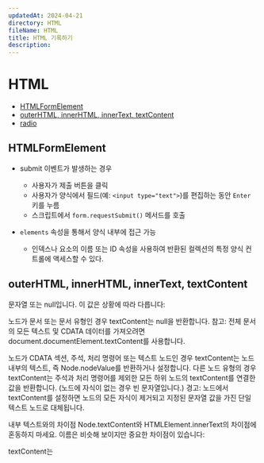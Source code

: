 ```yaml
---
updatedAt: 2024-04-21
directory: HTML
fileName: HTML
title: HTML 기록하기
description:
---
```


# HTML

- [HTMLFormElement](#htmlformelement)
- [outerHTML, innerHTML, innerText, textContent](#outerhtml-innerhtml-innertext-textcontent)
- [radio](#radio)

## HTMLFormElement

- submit 이벤트가 발생하는 경우

  - 사용자가 제출 버튼을 클릭
  - 사용자가 양식에서 필드(예: `<input type="text">`)를 편집하는 동안 `Enter` 키를 누름
  - 스크립트에서 `form.requestSubmit()` 메서드를 호출

- `elements` 속성을 통해서 양식 내부에 접근 가능
  - 인덱스나 요소의 이름 또는 ID 속성을 사용하여 반환된 컬렉션의 특정 양식 컨트롤에 액세스할 수 있다.

## outerHTML, innerHTML, innerText, textContent

문자열 또는 null입니다. 이 값은 상황에 따라 다릅니다:

노드가 문서 또는 문서 유형인 경우 textContent는 null을 반환합니다. 참고: 전체 문서의 모든 텍스트 및 CDATA 데이터를 가져오려면 document.documentElement.textContent를 사용합니다.

노드가 CDATA 섹션, 주석, 처리 명령어 또는 텍스트 노드인 경우 textContent는 노드 내부의 텍스트, 즉 Node.nodeValue를 반환하거나 설정합니다. 다른 노드 유형의 경우 textContent는 주석과 처리 명령어를 제외한 모든 하위 노드의 textContent를 연결한 값을 반환합니다. (노드에 자식이 없는 경우 빈 문자열입니다.) 경고: 노드에서 textContent를 설정하면 노드의 모든 자식이 제거되고 지정된 문자열 값을 가진 단일 텍스트 노드로 대체됩니다.

내부 텍스트와의 차이점 Node.textContent와 HTMLElement.innerText의 차이점에 혼동하지 마세요. 이름은 비슷해 보이지만 중요한 차이점이 있습니다:

textContent는 <script> 및 <style> 요소를 포함한 모든 요소의 콘텐츠를 가져옵니다. 반면, innerText는 "사람이 읽을 수 있는" 요소만 표시합니다. textContent는 노드의 모든 요소를 반환합니다. 반면, innerText는 스타일을 인식하므로 "숨겨진" 요소의 텍스트는 반환하지 않습니다. 또한 innerText는 CSS 스타일을 고려하므로 innerText 값을 읽으면 최신 계산된 스타일을 보장하기 위해 리플로우가 트리거됩니다. (리플로는 계산 비용이 많이 들 수 있으므로 가능하면 피해야 합니다.) innerHTML과의 차이점 Element.innerHTML은 이름에서 알 수 있듯이 HTML을 반환합니다. 간혹 innerHTML을 사용하여 요소 내부의 텍스트를 검색하거나 작성하는 경우가 있지만, 그 값이 HTML로 구문 분석되지 않기 때문에 textContent의 성능이 더 우수합니다.

또한 textContent를 사용하면 XSS 공격을 방지할 수 있습니다.

## radio

비제어 radio

name으로 같은 radio 그룹 식별
checked 선택됐는 지 안됐는 지
value 없으면 checked 상관없이 'on', 있으면 그 값

form에서 submit 시 name 값 하나만 나옴

비제어 checkbox

name은 독립적
checked 선택됐는 지 안됐는 지
value 없으면 checked 상관없이 'on', 있으면 그 값

form에서 submit 시 선택된 값만(여러개가능) 출력
